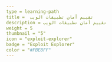 ```yaml
---
type = learning-path
title =  تقييم أمان تطبيقات الويب
description = تقييم أمان تطبيقات الويب
weight = 5
thumbnail = "5"
icon = "exploit-explorer"
badge = "Exploit Explorer"
color = "#FBE8FF"
---
```

